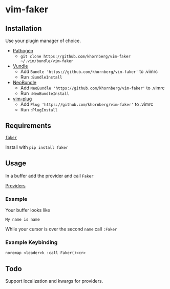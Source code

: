 # vim-faker

## Installation

Use your plugin manager of choice.

- [Pathogen](https://github.com/tpope/vim-pathogen)
  - `git clone https://github.com/khornberg/vim-faker ~/.vim/bundle/vim-faker`
- [Vundle](https://github.com/gmarik/vundle)
  - Add `Bundle 'https://github.com/khornberg/vim-faker'` to .vimrc
  - Run `:BundleInstall`
- [NeoBundle](https://github.com/Shougo/neobundle.vim)
  - Add `NeoBundle 'https://github.com/khornberg/vim-faker'` to .vimrc
  - Run `:NeoBundleInstall`
- [vim-plug](https://github.com/junegunn/vim-plug)
  - Add `Plug 'https://github.com/khornberg/vim-faker'` to .vimrc
  - Run `:PlugInstall`

## Requirements

[`faker`](https://github.com/joke2k/faker)

Install with `pip install faker`

## Usage

In a buffer add the provider and call `Faker`

[Providers](https://faker.readthedocs.io/en/latest/providers.html)

### Example

Your buffer looks like
```
My name is name
```

While your cursor is over the second `name` call `:Faker`

### Example Keybinding

`noremap <leader>k :call Faker()<cr>`

## Todo

Support localization and kwargs for providers.
